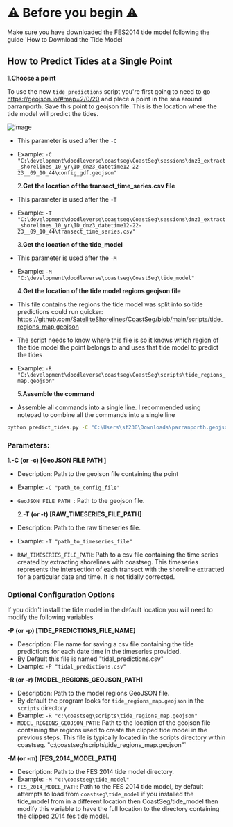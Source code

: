 # ⚠️ Before you begin ⚠️

Make sure you have downloaded the FES2014 tide model following the guide 'How to Download the Tide Model'

## How to Predict Tides at a Single Point

1.**Choose a point**

To use the new `tide_predictions` script you're first going to need to go https://geojson.io/#map=2/0/20 and place a point in the sea around parranporth. Save this point to geojson file. This is the location where the tide model will predict the tides.

![image](https://github.com/SatelliteShorelines/coastsat_package/assets/61564689/c5d38b4e-182d-4be1-83f9-25ca584629ff)

- This parameter is used after the `-C `
- Example: `-C "C:\development\doodleverse\coastseg\CoastSeg\sessions\dnz3_extract_shorelines_10_yr\ID_dnz3_datetime12-22-23__09_10_44\config_gdf.geojson"`

  2.**Get the location of the transect_time_series.csv file**

- This parameter is used after the `-T `
- Example: `-T "C:\development\doodleverse\coastseg\CoastSeg\sessions\dnz3_extract_shorelines_10_yr\ID_dnz3_datetime12-22-23__09_10_44\transect_time_series.csv"`

  3.**Get the location of the tide_model**

- This parameter is used after the `-M`
- Example: `-M "C:\development\doodleverse\coastseg\CoastSeg\tide_model"`

  4.**Get the location of the tide model regions geojson file**

- This file contains the regions the tide model was split into so tide predictions could run quicker: https://github.com/SatelliteShorelines/CoastSeg/blob/main/scripts/tide_regions_map.geojson
- The script needs to know where this file is so it knows which region of the tide model the point belongs to and uses that tide model to predict the tides
- Example:
  `-R "C:\development\doodleverse\coastseg\CoastSeg\scripts\tide_regions_map.geojson"`

  5.**Assemble the command**

- Assemble all commands into a single line. I recommended using notepad to combine all the commands into a single line

```bash
python predict_tides.py -C "C:\Users\sf230\Downloads\parranporth.geojson" -T "C:\development\doodleverse\coastsat_package\coastsat_package\data\NARRA\transect_time_series.csv"  -M "C:\development\doodleverse\coastseg\CoastSeg\tide_model" -R "C:\development\doodleverse\coastseg\CoastSeg\scripts\tide_regions_map.geojson"
```

### Parameters:

1.**-C (or -c) [GeoJSON FILE PATH ]**

- Description: Path to the geojson file containing the point
- Example: `-C "path_to_config_file"`
- `GeoJSON FILE PATH `: Path to the geojson file.

  2.**-T (or -t) [RAW_TIMESERIES_FILE_PATH]**

- Description: Path to the raw timeseries file.
- Example: `-T "path_to_timeseries_file"`
- `RAW_TIMESERIES_FILE_PATH`: Path to a csv file containing the time series created by extracting shorelines with coastseg. This timeseries
  represents the intersection of each transect with the shoreline extracted for a particular date and time. It is not tidally corrected.

### Optional Configuration Options

If you didn't install the tide model in the default location you will need to modify the following variables

**-P (or -p) [TIDE_PREDICTIONS_FILE_NAME]**

- Description: File name for saving a csv file containing the tide predictions for each date time in the timeseries provided.
- By Default this file is named "tidal_predictions.csv"
- Example: `-P "tidal_predictions.csv"`

**-R (or -r) [MODEL_REGIONS_GEOJSON_PATH]**

- Description: Path to the model regions GeoJSON file.
- By default the program looks for `tide_regions_map.geojson` in the `scripts` directory
- Example: `-R "c:\coastseg\scripts\tide_regions_map.geojson"`
- `MODEL_REGIONS_GEOJSON_PATH`: Path to the location of the geojson file containing the regions used to create the clipped tide model in the previous steps. This file is typically located in the scripts directory within coastseg. "c:\coastseg\scripts\tide_regions_map.geojson"`

**-M (or -m) [FES_2014_MODEL_PATH]**

- Description: Path to the FES 2014 tide model directory.
- Example: `-M "c:\coastseg\tide_model"`
- `FES_2014_MODEL_PATH`: Path to the FES 2014 tide model, by default attempts to load from `coastseg\tide_model` if you installed the tide_model from in a different location then CoastSeg/tide_model then modify this variable to have the full location to the directory containing the clipped 2014 fes tide model.
